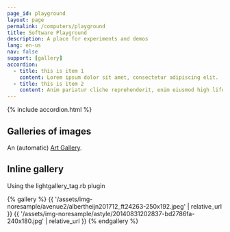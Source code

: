 ```yaml
---
page_id: playground
layout: page
permalink: /computers/playground
title: Software Playground
description: A place for experiments and demos
lang: en-us
nav: false
support: [gallery]
accordion:
  - title: this is item 1
    content: Lorem ipsum dolor sit amet, consectetur adipiscing elit.
  - title: this is item 2
    content: Anim pariatur cliche reprehenderit, enim eiusmod high life accusamus terry richardson ad squid. 3 wolf moon officia aute, non cupidatat skateboard dolor brunch. Food truck quinoa nesciunt laborum eiusmod. Brunch 3 wolf moon tempor, sunt aliqua put a bird on it squid single-origin coffee nulla assumenda shoreditch et. Nihil anim keffiyeh helvetica, craft beer labore wes anderson cred nesciunt sapiente ea proident. Ad vegan excepteur butcher vice lomo. Leggings occaecat craft beer farm-to-table, raw denim aesthetic synth nesciunt you probably haven't heard of them accusamus labore sustainable VHS.
---
```


{% include accordion.html %}

## Galleries of images

<p>An (automatic) <a href="{{ site.baseurl }}/assets/art_gallery/index.html">Art Gallery</a>.</p>

## Inline gallery

Using the lightgallery_tag.rb plugin

{% gallery %}
{{ '/assets/img-noresample/avenue2/albertheijn201712_ft24263-250x192.jpeg' | relative_url }}
{{ '/assets/img-noresample/astyle/20140831202837-bd2786fa-240x180.jpg' | relative_url }}
{% endgallery %}
